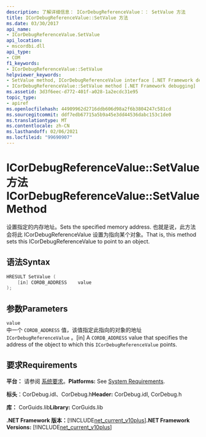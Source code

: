 ```yaml
---
description: 了解详细信息： ICorDebugReferenceValue：： SetValue 方法
title: ICorDebugReferenceValue::SetValue 方法
ms.date: 03/30/2017
api_name:
- ICorDebugReferenceValue.SetValue
api_location:
- mscordbi.dll
api_type:
- COM
f1_keywords:
- ICorDebugReferenceValue::SetValue
helpviewer_keywords:
- SetValue method, ICorDebugReferenceValue interface [.NET Framework debugging]
- ICorDebugReferenceValue::SetValue method [.NET Framework debugging]
ms.assetid: 3d3f6eec-d772-401f-a028-1a2ecdc31e95
topic_type:
- apiref
ms.openlocfilehash: 44909962d2716ddb606d98a2f6b3804247c581cd
ms.sourcegitcommit: ddf7edb67715a5b9a45e3dd44536dabc153c1de0
ms.translationtype: MT
ms.contentlocale: zh-CN
ms.lasthandoff: 02/06/2021
ms.locfileid: "99690907"
---
```

# <a name="icordebugreferencevaluesetvalue-method"></a><span data-ttu-id="5db33-103">ICorDebugReferenceValue::SetValue 方法</span><span class="sxs-lookup"><span data-stu-id="5db33-103">ICorDebugReferenceValue::SetValue Method</span></span>

<span data-ttu-id="5db33-104">设置指定的内存地址。</span><span class="sxs-lookup"><span data-stu-id="5db33-104">Sets the specified memory address.</span></span> <span data-ttu-id="5db33-105">也就是说，此方法会将此 ICorDebugReferenceValue 设置为指向某个对象。</span><span class="sxs-lookup"><span data-stu-id="5db33-105">That is, this method sets this ICorDebugReferenceValue to point to an object.</span></span>  
  
## <a name="syntax"></a><span data-ttu-id="5db33-106">语法</span><span class="sxs-lookup"><span data-stu-id="5db33-106">Syntax</span></span>  
  
```cpp  
HRESULT SetValue (  
    [in] CORDB_ADDRESS    value  
);  
```  
  
## <a name="parameters"></a><span data-ttu-id="5db33-107">参数</span><span class="sxs-lookup"><span data-stu-id="5db33-107">Parameters</span></span>  

 `value`  
 <span data-ttu-id="5db33-108">中一个 `CORDB_ADDRESS` 值，该值指定此指向的对象的地址 `ICorDebugReferenceValue` 。</span><span class="sxs-lookup"><span data-stu-id="5db33-108">[in] A `CORDB_ADDRESS` value that specifies the address of the object to which this `ICorDebugReferenceValue` points.</span></span>  
  
## <a name="requirements"></a><span data-ttu-id="5db33-109">要求</span><span class="sxs-lookup"><span data-stu-id="5db33-109">Requirements</span></span>  

 <span data-ttu-id="5db33-110">**平台：** 请参阅 [系统要求](../../get-started/system-requirements.md)。</span><span class="sxs-lookup"><span data-stu-id="5db33-110">**Platforms:** See [System Requirements](../../get-started/system-requirements.md).</span></span>  
  
 <span data-ttu-id="5db33-111">**标头**：CorDebug.idl、CorDebug.h</span><span class="sxs-lookup"><span data-stu-id="5db33-111">**Header:** CorDebug.idl, CorDebug.h</span></span>  
  
 <span data-ttu-id="5db33-112">**库：** CorGuids.lib</span><span class="sxs-lookup"><span data-stu-id="5db33-112">**Library:** CorGuids.lib</span></span>  
  
 <span data-ttu-id="5db33-113">**.NET Framework 版本：**[!INCLUDE[net_current_v10plus](../../../../includes/net-current-v10plus-md.md)]</span><span class="sxs-lookup"><span data-stu-id="5db33-113">**.NET Framework Versions:** [!INCLUDE[net_current_v10plus](../../../../includes/net-current-v10plus-md.md)]</span></span>
